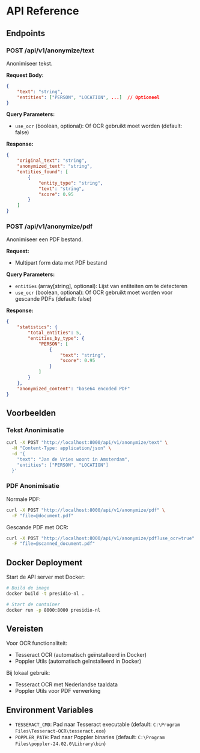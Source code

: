 # API Reference

## Endpoints

### POST /api/v1/anonymize/text

Anonimiseer tekst.

**Request Body:**
```json
{
    "text": "string",
    "entities": ["PERSON", "LOCATION", ...]  // Optioneel
}
```

**Query Parameters:**
- `use_ocr` (boolean, optional): Of OCR gebruikt moet worden (default: false)

**Response:**
```json
{
    "original_text": "string",
    "anonymized_text": "string",
    "entities_found": [
        {
            "entity_type": "string",
            "text": "string",
            "score": 0.95
        }
    ]
}
```

### POST /api/v1/anonymize/pdf

Anonimiseer een PDF bestand.

**Request:**
- Multipart form data met PDF bestand

**Query Parameters:**
- `entities` (array[string], optional): Lijst van entiteiten om te detecteren
- `use_ocr` (boolean, optional): Of OCR gebruikt moet worden voor gescande PDFs (default: false)

**Response:**
```json
{
    "statistics": {
        "total_entities": 5,
        "entities_by_type": {
            "PERSON": [
                {
                    "text": "string",
                    "score": 0.95
                }
            ]
        }
    },
    "anonymized_content": "base64 encoded PDF"
}
```

## Voorbeelden

### Tekst Anonimisatie

```bash
curl -X POST "http://localhost:8000/api/v1/anonymize/text" \
  -H "Content-Type: application/json" \
  -d '{
    "text": "Jan de Vries woont in Amsterdam",
    "entities": ["PERSON", "LOCATION"]
  }'
```

### PDF Anonimisatie

Normale PDF:
```bash
curl -X POST "http://localhost:8000/api/v1/anonymize/pdf" \
  -F "file=@document.pdf"
```

Gescande PDF met OCR:
```bash
curl -X POST "http://localhost:8000/api/v1/anonymize/pdf?use_ocr=true" \
  -F "file=@scanned_document.pdf"
```

## Docker Deployment

Start de API server met Docker:

```bash
# Build de image
docker build -t presidio-nl .

# Start de container
docker run -p 8000:8000 presidio-nl
```

## Vereisten

Voor OCR functionaliteit:
- Tesseract OCR (automatisch geïnstalleerd in Docker)
- Poppler Utils (automatisch geïnstalleerd in Docker)

Bij lokaal gebruik:
- Tesseract OCR met Nederlandse taaldata
- Poppler Utils voor PDF verwerking

## Environment Variables

- `TESSERACT_CMD`: Pad naar Tesseract executable (default: `C:\Program Files\Tesseract-OCR\tesseract.exe`)
- `POPPLER_PATH`: Pad naar Poppler binaries (default: `C:\Program Files\poppler-24.02.0\Library\bin`) 